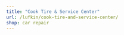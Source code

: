 ```yaml
---
title: "Cook Tire & Service Center"
url: /lufkin/cook-tire-and-service-center/
shop: car repair
---
```

